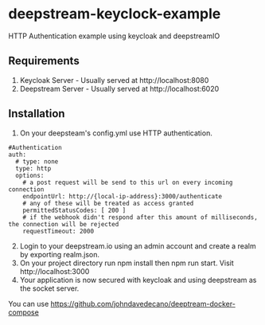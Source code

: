 # deepstream-keyclock-example

HTTP Authentication example using keycloak and deepstreamIO

## Requirements

1. Keycloak Server - Usually served at http://localhost:8080
2. Deepstream Server - Usually served at http://localhost:6020

## Installation

1. On your deepsteam's config.yml use HTTP authentication.

```
#Authentication
auth:
  # type: none
  type: http
  options:
    # a post request will be send to this url on every incoming connection
    endpointUrl: http://{local-ip-address}:3000/authenticate
    # any of these will be treated as access granted
    permittedStatusCodes: [ 200 ]
    # if the webhook didn't respond after this amount of milliseconds, the connection will be rejected
    requestTimeout: 2000
```

2. Login to your deepstream.io using an admin account and create a realm by exporting realm.json.
3. On your project directory run npm install then npm run start. Visit http://localhost:3000
4. Your application is now secured with keycloak and using deepstream as the socket server.

You can use https://github.com/johndavedecano/deeptream-docker-compose
